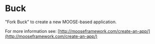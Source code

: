 Buck
=====

"Fork Buck" to create a new MOOSE-based application.

For more information see: [http://mooseframework.com/create-an-app/](http://mooseframework.com/create-an-app/)
